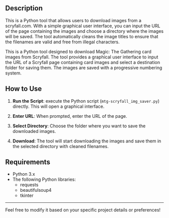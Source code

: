 ## Description

This is a Python tool that allows users to download images from a scryfall.com. With a simple graphical user interface, you can input the URL of the page containing the images and choose a directory where the images will be saved. 
The tool automatically cleans the image titles to ensure that the filenames are valid and free from illegal characters.


This is a Python tool designed to download Magic: The Gathering card images from Scryfall. 
The tool provides a graphical user interface to input the URL of a Scryfall page containing card images and select a destination folder for saving them. 
The images are saved with a progressive numbering system.

## How to Use

1. **Run the Script**: execute the Python script (`mtg-scryfall_img_saver.py`) directly. This will open a graphical interface.

2. **Enter URL**: When prompted, enter the URL of the page.

3. **Select Directory**: Choose the folder where you want to save the downloaded images.

4. **Download**: The tool will start downloading the images and save them in the selected directory with cleaned filenames.


## Requirements

- Python 3.x
- The following Python libraries:
  - requests
  - beautifulsoup4
  - tkinter

  
---

Feel free to modify it based on your specific project details or preferences!
